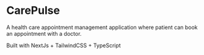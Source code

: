 # CarePulse

A health care appointment management application where patient can book an appointment with a doctor.

Built with NextJs + TailwindCSS + TypeScript
